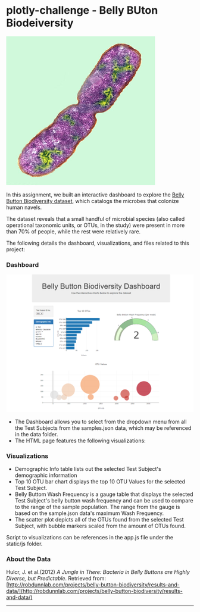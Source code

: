 # plotly-challenge - Belly BUton Biodeiversity

![Bacteria by filterforge.com](Images/bacteria.jpg)

In this assignment, we built an interactive dashboard to explore the [Belly Button Biodiversity dataset](http://robdunnlab.com/projects/belly-button-biodiversity/), which catalogs the microbes that colonize human navels.

The dataset reveals that a small handful of microbial species (also called operational taxonomic units, or OTUs, in the study) were present in more than 70% of people, while the rest were relatively rare.

The following details the dashboard, visualizations, and files related to this project:

### Dashboard

![hw](Images/Dashboard.png)

* The Dashboard allows you to select from the dropdown menu from all the Test Subjects from the samples.json data, which may be referenced in the data folder.
* The HTML page features the following visualizations:

### Visualizations

* Demographic Info table lists out the selected Test Subject's demographic information
* Top 10 OTU bar chart displays the top 10 OTU Values for the selected Test Subject.
* Belly Buttom Wash Frequency is a gauge table that displays the selected Test Subject's belly button wash frequency and can be used to compare to the range of the sample population. The range from the gauge is based on the sample.json data's maximum Wash Frequency.
* The scatter plot depicts all of the OTUs found from the selected Test Subject, with bubble markers scaled from the amount of OTUs found.

Script to visualizations can be references in the app.js file under the static/js folder.


### About the Data

Hulcr, J. et al.(2012) _A Jungle in There: Bacteria in Belly Buttons are Highly Diverse, but Predictable_. Retrieved from: [http://robdunnlab.com/projects/belly-button-biodiversity/results-and-data/](http://robdunnlab.com/projects/belly-button-biodiversity/results-and-data/)

- - -
